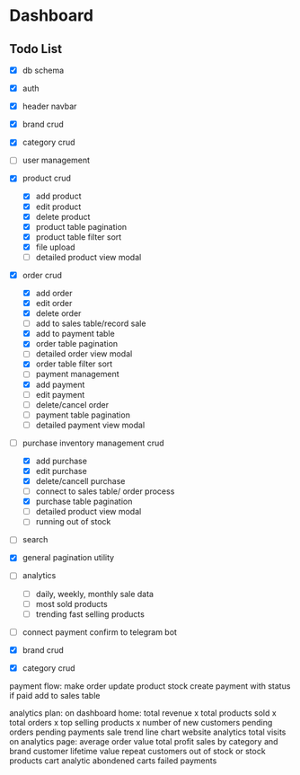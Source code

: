   # Dashboard

  ## Todo List

  - [x] db schema
  - [x] auth
  - [x] header navbar
  - [x] brand crud
  - [x] category crud
  - [ ] user management
  - [x] product crud
    - [x] add product
    - [x] edit product
    - [x] delete product
    - [x] product table pagination
    - [x] product table filter sort
    - [x] file upload
    - [ ] detailed product view modal 
  - [x] order crud
    - [x] add order
    - [x] edit order
    - [x] delete order
    - [ ] add to sales table/record sale
    - [x] add to payment table
    - [x] order table pagination
    - [ ] detailed order view modal
    - [x] order table filter sort 
    - [ ] payment management
    - [x] add payment
    - [ ] edit payment
    - [ ] delete/cancel order
    - [ ] payment table pagination
    - [ ] detailed payment view modal
  - [ ] purchase inventory management crud
    - [x] add purchase
    - [x] edit purchase
    - [x] delete/cancell purchase
    - [ ] connect to sales table/ order process
    - [x] purchase table pagination
    - [ ] detailed product view modal
    - [ ] running out of stock
  - [ ] search
  - [x] general pagination utility
  - [ ] analytics
    - [ ] daily, weekly, monthly sale data
    - [ ] most sold products
    - [ ] trending fast selling products
  - [ ] connect payment confirm to telegram bot
  - [x] brand crud
  - [x] category crud



  payment flow:
  make order 
  update product stock
  create payment with status
  if paid add to sales table

  analytics plan:
  on dashboard home:
  total revenue x
  total products sold x  
  total orders x
  top selling products x
  number of new customers
  pending orders 
  pending payments
  sale trend line chart
  website analytics total visits
  on analytics page:
  average order value 
  total profit 
  sales by category and brand 
  customer lifetime value
  repeat customers
  out of stock or stock products
  cart analytic abondened carts
  failed payments
  

